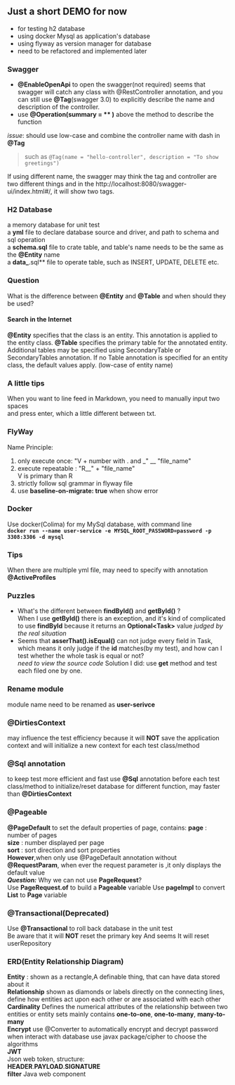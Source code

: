 ## Just a short DEMO for now
- for testing h2 database
- using docker Mysql as application's database
- using flyway as version manager for database
- need to be refactored and implemented later
### Swagger
- **@EnableOpenApi** to open the swagger(not required)
seems that swagger will catch any class with @RestController annotation,
and you can still use **@Tag**(swagger 3.0) to explicitly describe the name and 
description of the controller.  
- use **@Operation(summary = ** )** above the method to describe the function  

*issue*:
should use low-case and combine the controller name with dash in **@Tag**
> such as 
> `@Tag(name = "hello-controller", description = "To show greetings")`
> 
If using different name, the swagger may think the tag and controller are two
different things and in the http://localhost:8080/swagger-ui/index.html#/, it will show 
two tags.
### H2 Database
a memory database for unit test   
a **yml** file to declare database source and driver, and path to schema
and sql operation  
a **schema.sql** file to crate table,
and table's name needs to be the same as the **@Entity** name  
a **data_**.sql** file to operate table, such as INSERT, UPDATE, DELETE etc.
### Question
What is the difference between **@Entity** and **@Table** and when should
they be used?
#### Search in the Internet
**@Entity** specifies that the class is an entity. This annotation is applied to the entity class.
**@Table** specifies the primary table for the annotated entity. 
Additional tables may be specified using SecondaryTable or SecondaryTables annotation. 
If no Table annotation is specified for an entity class, the default values apply.
(low-case of entity name)
### A little tips
When you want to line feed in Markdown, you need to manually input two spaces  
and press enter, which a little different between txt.
### FlyWay
Name Principle:
1. only execute once: "V + number with . and _" __ "file_name"
2. execute repeatable : "R__" + "file_name"  
V is primary than R
3. strictly follow sql grammar in flyway file
4. use **baseline-on-migrate: true** when show error
### Docker
Use docker(Colima) for my MySql database, with command line  
**`docker run --name user-service -e MYSQL_ROOT_PASSWORD=password -p 3308:3306 -d mysql`**
### Tips
When there are multiple yml file, may need to specify with annotation **@ActiveProfiles**
### Puzzles
- What's the different between **findById()** and **getById()** ?  
When I use **getById()** there is an exception, and it's kind of complicated
to use **findById** because it returns an **Optional&lt;Task>** value
*judged by the real situation*
- Seems that **asserThat().isEqual()** can not judge every field in Task,
which means it only judge if the **id** matches(by my test), and how can I test
whether the whole task is equal or not?  
*need to view the source code*
Solution I did: use **get** method and test each filed one by one.
### Rename module
module name need to be renamed as **user-serivce**
### @DirtiesContext
may influence the test efficiency because it will **NOT** save the application context
and will initialize a new context for each test class/method
### @Sql annotation
to keep test more efficient and fast
use **@Sql** annotation before each test class/method to initialize/reset database for
different function, may faster than **@DirtiesContext**
### @Pageable
**@PageDefault** to set the default properties of page, contains:
**page** : number of pages  
**size** : number displayed per page  
**sort** : sort direction and sort properties  
**However**,when only use @PageDefault annotation without **@RequestParam**, when ever the
request parameter is ,it only displays the default value  
_**Question:**_
Why we can not use **PageRequest**?  
Use **PageRequest.of** to build a **Pageable** variable
Use **pageImpl** to convert **List** to **Page** variable
### **@Transactional(Deprecated)**
Use **@Transactional** to roll back database in the unit test  
Be aware that it will **NOT** reset the primary key
And seems It will reset userRepository
### ERD(Entity Relationship Diagram)
**Entity** : shown as a rectangle,A definable thing, that can have data stored about it  
**Relationship** shown as diamonds or labels directly on the connecting lines, 
define how entities act upon each other or are associated with each other  
**Cardinality** Defines the numerical attributes of the relationship between two entities or entity sets
mainly contains **one-to-one**, **one-to-many**, **many-to-many**  
**Encrypt**
use @Converter to automatically encrypt and decrypt password when interact with database
use javax package/cipher to choose the algorithms  
**JWT**  
Json web token, structure:  
**HEADER**.**PAYLOAD**.**SIGNATURE**  
**filter**
Java web component